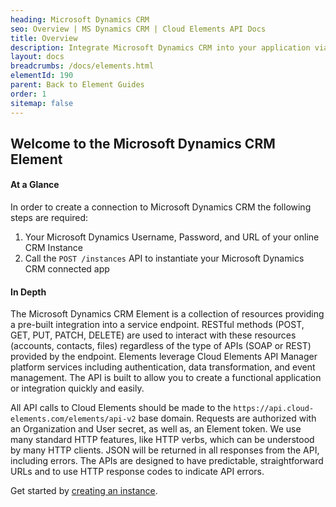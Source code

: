 ```yaml
---
heading: Microsoft Dynamics CRM
seo: Overview | MS Dynamics CRM | Cloud Elements API Docs
title: Overview
description: Integrate Microsoft Dynamics CRM into your application via the Cloud Elements APIs.
layout: docs
breadcrumbs: /docs/elements.html
elementId: 190
parent: Back to Element Guides
order: 1
sitemap: false
---
```


## Welcome to the Microsoft Dynamics CRM Element


#### At a Glance

In order to create a connection to Microsoft Dynamics CRM the following steps are required:

1. Your Microsoft Dynamics Username, Password, and URL of your online CRM Instance
2. Call the `POST /instances` API to instantiate your Microsoft Dynamics CRM connected app

#### In Depth

The Microsoft Dynamics CRM Element is a collection of resources providing a pre-built integration into a service endpoint. RESTful methods (POST, GET, PUT, PATCH, DELETE) are used to interact with these resources (accounts, contacts, files) regardless of the type of APIs (SOAP or REST) provided by the endpoint. Elements leverage Cloud Elements API Manager platform services including authentication, data transformation, and event management.  The API is built to allow you to create a functional application or integration quickly and easily.

All API calls to Cloud Elements should be made to the `https://api.cloud-elements.com/elements/api-v2` base domain. Requests are authorized with an Organization and User secret, as well as, an Element token.  We use many standard HTTP features, like HTTP verbs, which can be understood by many HTTP clients. JSON will be returned in all responses from the API, including errors. The APIs are designed to have predictable, straightforward URLs and to use HTTP response codes to indicate API errors.

Get started by [creating an instance](dynamicscrm-create-instance.html).
